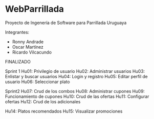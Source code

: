 # WebParrillada
Proyecto de Ingenería de Software para Parrillada Uruguaya

Integrantes:
* Ronny Andrade
* Oscar Martínez
* Ricardo Vilcacundo


FINALIZADO 

Sprint 1
Hu01: Privilegio de usuario
Hu02: Administrar usuarios
Hu03: Enlistar y buscar usuarios
Hu04: Login y registro
Hu05: Editar perfil de usuario
Hu06: Seleccionar plato

Sprint2
Hu07: Crud de los combos
Hu08: Administrar cupones
Hu09: Funcionamiento de cupones
Hu10: Crud de las ofertas
Hu11: Configurar ofertas 
Hu12: Crud de los adicionales

Hu14: Platos recomendados
Hu15: Visualizar promociones

